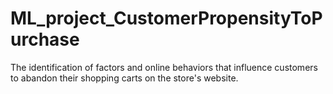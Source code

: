 # ML_project_CustomerPropensityToPurchase
The identification of factors and online behaviors that influence customers to abandon their shopping carts on the store's website.
